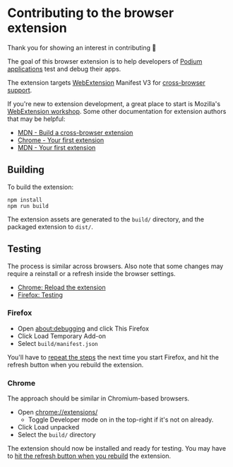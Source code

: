 # Contributing to the browser extension

Thank you for showing an interest in contributing 💜

The goal of this browser extension is to help developers of [Podium applications](https://podium-lib.io/) test and debug their apps.

The extension targets [WebExtension](https://developer.mozilla.org/en-US/docs/Mozilla/Add-ons/WebExtensions) Manifest V3 for [cross-browser support](https://developer.mozilla.org/en-US/docs/Mozilla/Add-ons/WebExtensions/Build_a_cross_browser_extension).

If you're new to extension development, a great place to start is Mozilla's [WebExtension workshop](https://extensionworkshop.com/). Some other documentation for extension authors that may be helpful:

- [MDN - Build a cross-browser extension](https://developer.mozilla.org/en-US/docs/Mozilla/Add-ons/WebExtensions/Build_a_cross_browser_extension)
- [Chrome - Your first extension](https://developer.chrome.com/docs/extensions/get-started/tutorial/hello-world)
- [MDN - Your first extension](https://developer.mozilla.org/en-US/docs/Mozilla/Add-ons/WebExtensions/Your_first_WebExtension)

## Building

To build the extension:

```
npm install
npm run build
```

The extension assets are generated to the `build/` directory, and the packaged extension to `dist/`.

## Testing

The process is similar across browsers. Also note that some changes may require a reinstall or a refresh inside the browser settings.

- [Chrome: Reload the extension](https://developer.chrome.com/docs/extensions/get-started/tutorial/hello-world#reload)
- [Firefox: Testing](https://developer.mozilla.org/en-US/docs/Mozilla/Add-ons/WebExtensions/Your_first_WebExtension#testing)

### Firefox

- Open [about:debugging](about:debugging#/runtime/this-firefox) and click This Firefox
- Click Load Temporary Add-on
- Select `build/manifest.json`

You'll have to [repeat the steps](https://developer.mozilla.org/en-US/docs/Mozilla/Add-ons/WebExtensions/Your_first_WebExtension#installing) the next time you start Firefox, and hit the refresh button when you rebuild the extension.

### Chrome

The approach should be similar in Chromium-based browsers.

- Open [chrome://extensions/](chrome://extensions/)
  - Toggle Developer mode on in the top-right if it's not on already.
- Click Load unpacked
- Select the `build/` directory

The extension should now be installed and ready for testing. You may have to [hit the refresh button when you rebuild](https://developer.chrome.com/docs/extensions/get-started/tutorial/hello-world#reload) the extension.
